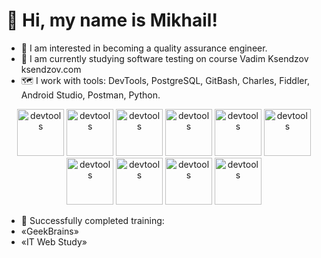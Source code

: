 # 👋 Hi, my name is Mikhail!
- 👀 I am interested in becoming a quality assurance engineer.
- 🌱 I am currently studying software testing on course Vadim Ksendzov ksendzov.com
- 🗺️ I work with tools: DevTools, PostgreSQL, GitBash, Charles, Fiddler, Android Studio, Postman, Python.
<div align="center">
  <img alt="devtools" width="75px" src=
https://user-images.githubusercontent.com/95180913/146676860-fe6523ba-f224-4455-86fd-96cb5c7d5d3b.png />
  <img alt="devtools" width="75px" src=  
https://user-images.githubusercontent.com/95180913/146676862-4e17df0e-3d0e-4d87-af76-9fd21797d63e.png />
    <img alt="devtools" width="75px" src=
https://user-images.githubusercontent.com/95180913/146676864-f055e010-30e3-4fd4-bacc-d85ceac21495.png />
         <img alt="devtools" width="75px" src=
https://user-images.githubusercontent.com/95180913/146676865-4c34c31a-ca29-4ece-b1ed-d96d1c6249fb.png />
    <img alt="devtools" width="75px" src=
https://user-images.githubusercontent.com/95180913/146676866-ca9f6d23-b599-4ae3-ac38-3b1da18b1070.png />
         <img alt="devtools" width="75px" src=
https://user-images.githubusercontent.com/95180913/146676867-89277945-ecbd-4402-b342-199589b3384a.png />
         <img alt="devtools" width="75px" src=
https://user-images.githubusercontent.com/95180913/146676868-d7f95c96-a1fb-4604-bece-06fcc20ce5a1.png />
              <img alt="devtools" width="75px" src=
https://user-images.githubusercontent.com/95180913/146676869-9692d97d-1c85-407b-9a0f-addb46ad8786.png />
    <img alt="devtools" width="75px" src=
https://user-images.githubusercontent.com/95180913/146676870-a5f1725e-f1a7-4abc-a481-d21af8c034dd.png />
         <img alt="devtools" width="75px" src=
https://user-images.githubusercontent.com/95180913/146676871-002b606e-f0d2-45c3-8f04-cb56a40b5a30.png />
                           </div>
    
- 📖 Successfully completed training:
- «GeekBrains»
- «IT Web Study»
    

